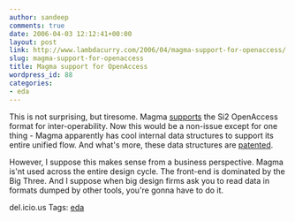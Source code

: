 ```yaml
---
author: sandeep
comments: true
date: 2006-04-03 12:12:41+00:00
layout: post
link: http://www.lambdacurry.com/2006/04/magma-support-for-openaccess/
slug: magma-support-for-openaccess
title: Magma support for OpenAccess
wordpress_id: 88
categories:
- eda
---
```


This is not surprising, but tiresome. Magma [supports](http://www.eetimes.com/news/design/showArticle.jhtml;jsessionid=5BGFKARP4I13GQSNDBCCKHSCJUMEKJVN?articleID=184417561) the Si2 OpenAccess format for inter-operability. Now this would be a non-issue except for one thing - Magma apparently  has cool internal data structures to support its entire unified flow. And what's more, these data structures are [patented](http://gauss.ffii.org/PatentView/EP1092201). 




However, I suppose this makes sense from a business perspective. Magma is'nt used across the entire design cycle. The front-end is dominated by the Big Three. And I suppose when big design firms ask you to read data in formats dumped by other tools, you're gonna have to do it.




del.icio.us Tags: [eda](http://del.icio.us/sss8ue/eda)




